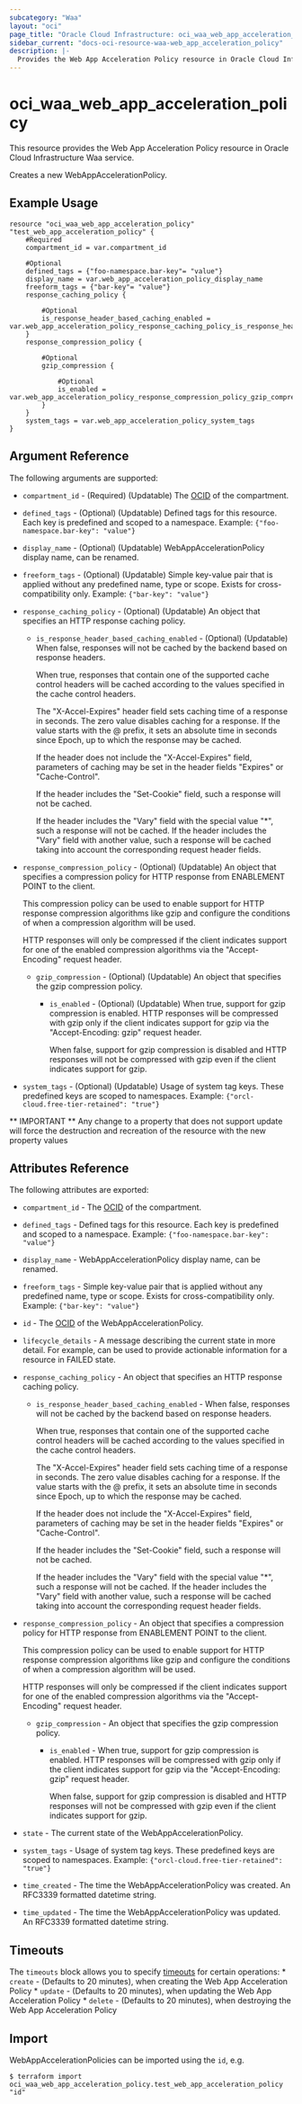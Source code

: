 ```yaml
---
subcategory: "Waa"
layout: "oci"
page_title: "Oracle Cloud Infrastructure: oci_waa_web_app_acceleration_policy"
sidebar_current: "docs-oci-resource-waa-web_app_acceleration_policy"
description: |-
  Provides the Web App Acceleration Policy resource in Oracle Cloud Infrastructure Waa service
---
```


# oci_waa_web_app_acceleration_policy
This resource provides the Web App Acceleration Policy resource in Oracle Cloud Infrastructure Waa service.

Creates a new WebAppAccelerationPolicy.


## Example Usage

```hcl
resource "oci_waa_web_app_acceleration_policy" "test_web_app_acceleration_policy" {
	#Required
	compartment_id = var.compartment_id

	#Optional
	defined_tags = {"foo-namespace.bar-key"= "value"}
	display_name = var.web_app_acceleration_policy_display_name
	freeform_tags = {"bar-key"= "value"}
	response_caching_policy {

		#Optional
		is_response_header_based_caching_enabled = var.web_app_acceleration_policy_response_caching_policy_is_response_header_based_caching_enabled
	}
	response_compression_policy {

		#Optional
		gzip_compression {

			#Optional
			is_enabled = var.web_app_acceleration_policy_response_compression_policy_gzip_compression_is_enabled
		}
	}
	system_tags = var.web_app_acceleration_policy_system_tags
}
```

## Argument Reference

The following arguments are supported:

* `compartment_id` - (Required) (Updatable) The [OCID](https://docs.cloud.oracle.com/iaas/Content/General/Concepts/identifiers.htm) of the compartment.
* `defined_tags` - (Optional) (Updatable) Defined tags for this resource. Each key is predefined and scoped to a namespace. Example: `{"foo-namespace.bar-key": "value"}` 
* `display_name` - (Optional) (Updatable) WebAppAccelerationPolicy display name, can be renamed.
* `freeform_tags` - (Optional) (Updatable) Simple key-value pair that is applied without any predefined name, type or scope. Exists for cross-compatibility only. Example: `{"bar-key": "value"}` 
* `response_caching_policy` - (Optional) (Updatable) An object that specifies an HTTP response caching policy. 
	* `is_response_header_based_caching_enabled` - (Optional) (Updatable) When false, responses will not be cached by the backend based on response headers.

		When true, responses that contain one of the supported cache control headers will be cached according to the values specified in the cache control headers.

		The "X-Accel-Expires" header field sets caching time of a response in seconds. The zero value disables caching for a response. If the value starts with the @ prefix, it sets an absolute time in seconds since Epoch, up to which the response may be cached.

		If the header does not include the "X-Accel-Expires" field, parameters of caching may be set in the header fields "Expires" or "Cache-Control".

		If the header includes the "Set-Cookie" field, such a response will not be cached.

		If the header includes the "Vary" field with the special value "*", such a response will not be cached. If the header includes the "Vary" field with another value, such a response will be cached taking into account the corresponding request header fields. 
* `response_compression_policy` - (Optional) (Updatable) An object that specifies a compression policy for HTTP response from ENABLEMENT POINT to the client.

	This compression policy can be used to enable support for HTTP response compression algorithms like gzip and configure the conditions of when a compression algorithm will be used.

	HTTP responses will only be compressed if the client indicates support for one of the enabled compression algorithms via the "Accept-Encoding" request header. 
	* `gzip_compression` - (Optional) (Updatable) An object that specifies the gzip compression policy. 
		* `is_enabled` - (Optional) (Updatable) When true, support for gzip compression is enabled. HTTP responses will be compressed with gzip only if the client indicates support for gzip via the "Accept-Encoding: gzip" request header.

			When false, support for gzip compression is disabled and HTTP responses will not be compressed with gzip even if the client indicates support for gzip. 
* `system_tags` - (Optional) (Updatable) Usage of system tag keys. These predefined keys are scoped to namespaces. Example: `{"orcl-cloud.free-tier-retained": "true"}` 


** IMPORTANT **
Any change to a property that does not support update will force the destruction and recreation of the resource with the new property values

## Attributes Reference

The following attributes are exported:

* `compartment_id` - The [OCID](https://docs.cloud.oracle.com/iaas/Content/General/Concepts/identifiers.htm) of the compartment.
* `defined_tags` - Defined tags for this resource. Each key is predefined and scoped to a namespace. Example: `{"foo-namespace.bar-key": "value"}` 
* `display_name` - WebAppAccelerationPolicy display name, can be renamed.
* `freeform_tags` - Simple key-value pair that is applied without any predefined name, type or scope. Exists for cross-compatibility only. Example: `{"bar-key": "value"}` 
* `id` - The [OCID](https://docs.cloud.oracle.com/iaas/Content/General/Concepts/identifiers.htm) of the WebAppAccelerationPolicy.
* `lifecycle_details` - A message describing the current state in more detail. For example, can be used to provide actionable information for a resource in FAILED state. 
* `response_caching_policy` - An object that specifies an HTTP response caching policy. 
	* `is_response_header_based_caching_enabled` - When false, responses will not be cached by the backend based on response headers.

		When true, responses that contain one of the supported cache control headers will be cached according to the values specified in the cache control headers.

		The "X-Accel-Expires" header field sets caching time of a response in seconds. The zero value disables caching for a response. If the value starts with the @ prefix, it sets an absolute time in seconds since Epoch, up to which the response may be cached.

		If the header does not include the "X-Accel-Expires" field, parameters of caching may be set in the header fields "Expires" or "Cache-Control".

		If the header includes the "Set-Cookie" field, such a response will not be cached.

		If the header includes the "Vary" field with the special value "*", such a response will not be cached. If the header includes the "Vary" field with another value, such a response will be cached taking into account the corresponding request header fields. 
* `response_compression_policy` - An object that specifies a compression policy for HTTP response from ENABLEMENT POINT to the client.

	This compression policy can be used to enable support for HTTP response compression algorithms like gzip and configure the conditions of when a compression algorithm will be used.

	HTTP responses will only be compressed if the client indicates support for one of the enabled compression algorithms via the "Accept-Encoding" request header. 
	* `gzip_compression` - An object that specifies the gzip compression policy. 
		* `is_enabled` - When true, support for gzip compression is enabled. HTTP responses will be compressed with gzip only if the client indicates support for gzip via the "Accept-Encoding: gzip" request header.

			When false, support for gzip compression is disabled and HTTP responses will not be compressed with gzip even if the client indicates support for gzip. 
* `state` - The current state of the WebAppAccelerationPolicy.
* `system_tags` - Usage of system tag keys. These predefined keys are scoped to namespaces. Example: `{"orcl-cloud.free-tier-retained": "true"}` 
* `time_created` - The time the WebAppAccelerationPolicy was created. An RFC3339 formatted datetime string.
* `time_updated` - The time the WebAppAccelerationPolicy was updated. An RFC3339 formatted datetime string.

## Timeouts

The `timeouts` block allows you to specify [timeouts](https://registry.terraform.io/providers/oracle/oci/latest/docs/guides/changing_timeouts) for certain operations:
	* `create` - (Defaults to 20 minutes), when creating the Web App Acceleration Policy
	* `update` - (Defaults to 20 minutes), when updating the Web App Acceleration Policy
	* `delete` - (Defaults to 20 minutes), when destroying the Web App Acceleration Policy


## Import

WebAppAccelerationPolicies can be imported using the `id`, e.g.

```
$ terraform import oci_waa_web_app_acceleration_policy.test_web_app_acceleration_policy "id"
```

